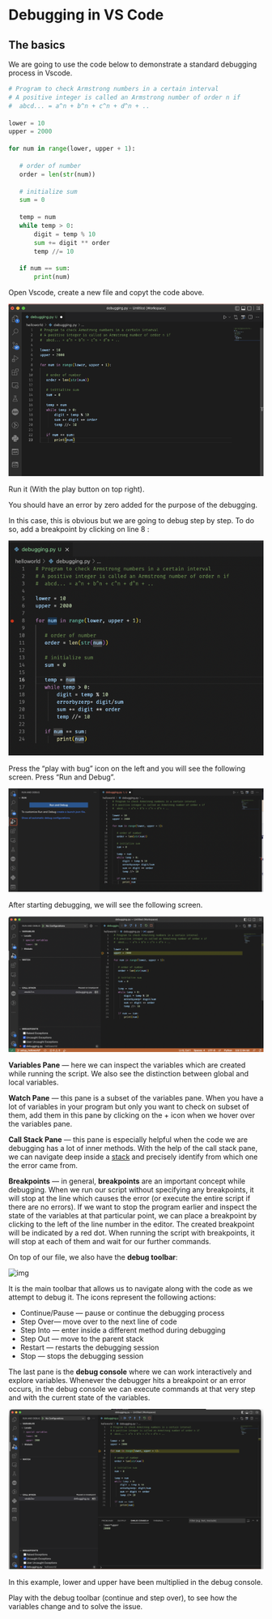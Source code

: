 # Debugging in VS Code

## The basics

We are going to use the code below to demonstrate a standard debugging process in Vscode.

```python
# Program to check Armstrong numbers in a certain interval
# A positive integer is called an Armstrong number of order n if
#  abcd... = a^n + b^n + c^n + d^n + ..

lower = 10
upper = 2000

for num in range(lower, upper + 1):

   # order of number
   order = len(str(num))
    
   # initialize sum
   sum = 0

   temp = num
   while temp > 0:
       digit = temp % 10
       sum += digit ** order
       temp //= 10

   if num == sum:
       print(num)
```

Open Vscode, create a new file and copyt the code above.

![image-20220829220323646](DEBUGGING.assets/image-20220829220323646.png)



Run it (With the play button on top right).

You should have an error by zero added for the purpose of the debugging.

In this case, this is obvious but we are going to debug step by step. To do so, add a breakpoint by clicking on line 8 :

![image-20220829222444017](DEBUGGING.assets/image-20220829222444017.png)

Press the “play with bug” icon on the left and you  will see the following screen. Press “Run and  Debug”.

![image-20220829221434666](DEBUGGING.assets/image-20220829221434666.png)



After starting debugging, we will see the following screen.

![image-20220829221726693](DEBUGGING.assets/image-20220829221726693.png)



**Variables Pane** — here we can inspect the variables which are created while running the script. We also see the distinction between global and  local variables. 

**Watch Pane** — this pane is a subset of the variables pane. When you have a lot of variables in your program but only you want to check on subset of them, add them in this pane by clicking on the + icon when we hover over the variables pane.  

**Call Stack Pane** — this pane is especially helpful when the code we are debugging has a lot of inner methods. With the help of the call stack pane, we can navigate deep inside a [stack](https://en.wikipedia.org/wiki/Call_stack) and precisely identify from which one the error came from.

**Breakpoints** — in general, **breakpoints** are an important concept while debugging. When we run our script  without specifying any breakpoints, it will stop at the line which causes the error (or execute the entire script if there are no errors). If we want to stop the program earlier and inspect the  state of the variables at that particular point, we can place a breakpoint by clicking to the left of the line number in the editor. The created breakpoint will be indicated by a red dot. When running the script with breakpoints, it will stop at each of them and wait for our further commands. 

On top of our file, we also have the  **debug toolbar**:

![img](DEBUGGING.assets/1*NQUzRSxrmQpoEMoMFMXECw.png)

It is the main toolbar that allows us to navigate along with the code as we  attempt to debug it. The icons represent the following actions:

- Continue/Pause — pause or continue the debugging process
- Step Over— move over to the next line of code
- Step Into — enter inside a different method during debugging
- Step Out — move to the parent stack
- Restart — restarts the debugging session
- Stop — stops the debugging session



The last pane is the **debug console** where we can work interactively and explore variables. Whenever the debugger hits a breakpoint or an error occurs, in the debug console  we can execute commands at that very step and with the current state of  the variables.

![image-20220829222403306](DEBUGGING.assets/image-20220829222403306.png)



In this example, lower and upper have been multiplied in the debug console.



Play with the debug toolbar (continue and step over), to see how the variables change and to solve the issue.
